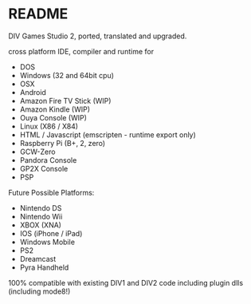 # README #

DIV Games Studio 2, ported, translated and upgraded. 

cross platform IDE, compiler and runtime for

* DOS
* Windows (32 and 64bit cpu)
* OSX
* Android 
* Amazon Fire TV Stick (WIP)
* Amazon Kindle (WIP)
* Ouya Console (WIP)
* Linux (X86 / X84)
* HTML / Javascript (emscripten - runtime export only)
* Raspberry Pi (B+, 2, zero)
* GCW-Zero
* Pandora Console
* GP2X Console
* PSP

Future Possible Platforms:

* Nintendo DS
* Nintendo Wii
* XBOX (XNA)
* IOS (iPhone / iPad)
* Windows Mobile
* PS2
* Dreamcast
* Pyra Handheld


100% compatible with existing DIV1 and DIV2 code including plugin dlls (including mode8!)